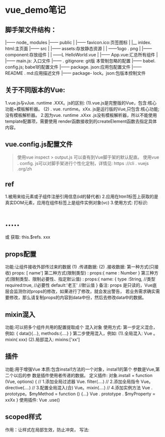 # vue_demo笔记
## 脚手架文件结构：
|—— node_ modules 
|—— public
|     |—— favicon.ico:页签图标
|     |__ inldex. html:主页面
|—— src
|     |—— assets:存放静态资源
|     |     ——1ogo . png
|     |—— component:存放组件
|     |     ——L HelloWorld.vue
|     |—— App.vue:汇总所有组件
|     |—— main.js: 入口文件 
|—— . gitignore: git版 本管制忽略的配置
|—— babel. config.js; babe1的配置文件
|—— package. json:应用包配置文件
|—— README . md:应用描述文件
|—— package- lock。json:包版本控制文件
## 关于不同版本的Vue:
  1.vue.js与vJue. runtime .XXX。js的区别:
    (1).vue.js是完整版的Vue，包含:核心功能+模板解析器。
    (2) . vue. runtime。xXx. js是运行版的Vue,只包含:核心功能;没有模板解析器。
  2.因为vue. runtime .xXxx .js没有模板解析器，所以不能使用template配置项，需要使用
    render函数接收到的createElement函数去指定具体内容。
## vue.config.js配置文件
>  使用vue inspect > output.js 可以查有到Vue脚于架的默认配直。
>  使用vue . config. js可以对脚手架进行个性化定制，详情见: https ://cli . vuejs .org/zh

## ref
  1.被用来给元素或子组件注册引用信息(id的替代者)
  2.应用在htm1标签上获取的是真实DOM元素，应用在组件标签上是组件实例对象(vc)
  3.使用方式:
    打标识: <h1 ref="xxx">.....</h1> 或<School ref=" xxx" ></School>
    获取: this.$refs. xxx
## props配置
  功能:让组件接收外部传过来的数据
  (1) .传递数据:
    <Demo name= "xxx"/>
  (2) .接收数据: 
    第一种方式(只接收)
      props: [ name']
  第二种方式(限制类型) :
    props:{
      name : Number
    }
  第三种方式(限制类型、限制必要性、指定默认值) :
    props:{
      name: {
        type :String, //类型
        required:true, //必要性
        default:'老王' //默认值
    }
  备注: props 是只读的，Vue底层会监测你对props的修改，如果进行了修改，就会发出警告，
  若业务需求确实需要修改，那么请复制props的内容到data中份，然后去修改data中的数据。
## mixin混入
  功能:可以把多个组件共用的配置提取成个 混入对象
  使用方式: 
  第一步定义混合，例如:
    {
     data(){...},
     methods:{....}
    }
  第二步使用混入，例如:
    (1).全局混入: Vue 。mixin( xxx)
    (2).局部混入: mixins:['xx']
## 插件
  功能:用于增强Vue
  本质:包含instal1方法的一个对象，instal1的第个 参数是Vue,第二个以后的参 数是插件使用者传递的数据。
  定义插件:
    对象.install = function (Vue, options) {
    // 1.添加全局过滤器
      Vue. filter(....)
    // 2.添加全局指令
      Vue。directive(....)
    // 3.配置全局混入(合)
      Vue。mixin(....)
   // 4.添加实例方法
    Vue . prototype。$myMethod = function () {...}
    Vue . prototype . $myProperty = xxXx 
   }
  使用插件: Vue .use()
## scoped样式
  作用：让样式在局部生效，防止冲突，
  写法: <style scoped>
## 组件的自定义事件
  1.丁种组件间通信的方式，适用于:子组件===>父组件
  2.使用场景: A是父组件, B是子组件, B想给A传数据,那么就要在A中给B绑定自定义事件(事件的回调在A中)。
  3.绑定自定义事件:
    1.第-种方式，在父组件中: <Demo @atguigu="test"/> 或<Demo v-on:atguigu="test"/>
    2.第二种方式，在父组件中: 
      <Demo ref="demo"/>
       mounted(){
       this .$refs.xxx. $on(' atguigu' ,this.test)
       }
    3.若想让自定义事件只能触发-次，可以使用once修饰符，或$once方法。
  4.触发自定义事件: this. $emit('atguigu'，数据)
  5.解绑自定义事件this. $off(' atguigu' )
  6.组件上也可以绑定原生DOM事件，需要使用native修饰符。
  7.注意:通过this. $refs . xxx. $on( 'atguigu'，回调)绑定自定义事件时，回调要么配置在methods中，要么用箭头函数，否则this指向会出问题!
## 消息汀岡与友布(pubsub)
    1.一种组件问通信的方式，适用于任意组件问通信。
    2. 使用步骤:
      1. 安装pubsub: npm i pubsub-js
      2.引入: import pubsub from 'pubsub-js'
      3.接收数据: A组件想接收数据，则在A组件中订阅消息，订阅的回调留在A组件自身。
        methods()(
        demo(data)(.....
          )
        mounted() (
          this.pid . pubsub. subscribe( 'xж*" ,this.demo) //订阅消息
        )    
    4. 提供数据: pubsub -publish('xx" ,数据)
    5. 最好在bebeforeDestory钩子中，用PubSub.unsubscpibe(pid)去<span sty1e="color:red">取消订阅</span>
## nextTick
  1.语法: this. SnextTick(团调函数)
  2.作用:在下一-次 DOM更新结束后执行其指定的回调。
  3.什么时候用:当改变数据后，要基于更新后的新DOM进行某些操作时，要在nextTick所指定的回调函数中执行。
## 3.写法:
  1.准备好样式:
    元素进入的样式:
      1, v-enter:进入的起点
      2. v-enter-active;进入过程中
      3. venter-40:进入的降点
    ●元素离开的样式:
      1. vleave:离开的起点
      2. -leave-active:离开过程中
      3. v-leave-to:离开的峰点  
  2.使用transition包真要过度的元素，并配置name属性:
    <transition name='hello'>
    <h1 v-show="isShow">你好呀</h1>
    </transition>
  3.备注:若有多个元素需要过度，则需要使用: ctramsition-group), 且每个元素都要指定key值。
## vue脚手架配置代理
  方法一
    在vue.config.js中添加如下配置: .
    devServer:{
    proxy:"http://localhost:5000
    说明:
      1.优点:配置简单,请求资源时直接发给前端(8080) 即可。
      2.缺点:不能配置多个代理，不能灵活的控制请求是否走代理。
      3.工作方式:若按照上述配置代理，当请求了前端不存在的资源时，那么该请求会转发给服务器(优先匹配前端资源)
  方法二
    编写vue.config.js配置具体代理规则:
    module. exports = {
       devServer:
       proxy: {
       '/api1': {// 匹配所有以'/apil '开头的请求路径
       target: 'http://localhost:5000',// 代理目标的基础路径
       changeOrigin: true,
       pathRewrite: {'^/api1': ''}
       },
       '/api2': {//匹配所有以'/api2' 开头的请求路径
       target: ' http://localhost:5001',//代理目标的基础路径
       changeOrigin: true,
       pathRewrite: {'^/api2': "'}
        }
       }
      }
      /*
        changeOrigin设置为true时，服务器收到的请求头中的host为: localhost: 5000
        changeOrigin设置为false时，服务器收到的请求头中的host为: localhost: 8080
        changeOrigin默认值为true
      */
    说明:
      1.优点:可以配置多个代理，且可以灵活的控制请求是否走代理。
      2.缺点:配置略微繁琐，请求资源时必须加前缀。
## 插槽
  1.作用:让父组件可以向子组件指定位置插入htm结构，也是- -种组件间通信的方式，适用于父组件===>子组件。
  2.分类:默认插槽、具名插槽、作用域插槽
  3.使用方式:
    1.默认插槽:
      父组件中，
        <Category>
        <div>htm1结构1</div>
        </Category>
      子组件中，
        <template>
        <div>
        <1--定义插槽-->
        <slot>插槽默认内容...</slot>
        </div>
        </template>
    2.具名插槽:
      父组件中:
        <Category>
        <template slot="center">
        <div>html1</div>
        </template>
        <template v-slot='footer'>
        <div>htm12</div>
        </template>
        </Category>
      子组件中，
        <template>
        <div>
        <!--定乂插槽-->
        <slot name="center" >内容..</slot>
        <slot namea="footer" >内容2...</slot>
        </div>
        </template>
    3. 作用域插槽:
      1.理解:数据在组件的自身，但根据数据生成的结构需要组件的使用者来决定。 (games数据在Category组件中， 但使用
      数据所遍历出来的结构由App组件决定)
      2. 具体编码:
      父组件中，
        <Category>
        <template scope="scopeData">
        <1人生成的是u1列表-->
        <ul>
        <li v-for="g in scopeData-games" :key="g">{{e}}</li>
        </ul>
        </template>
        </Category>
        <Category>
        <template slot-scope=" scopeData">
        <!--生成的是h4柝題-->
        <h4 v-for="g in scopeData.games" :key="g">{{8}}</h4>
        </template>
        </Category>
      子组件中，
        <template>
        <div>
        <slot :ganesa="games"></slot>
        </div>
        </template>
        <script>
        export default {
        name: 'Category'。
        props:['title'],
        //数据在子组件自身
        data() {
        return{
        games:['红色警戒"，"穿越火线"，“劲舞团'，‘超级玛丽']
        )
        </script>
## |Vuex
  1.概念
    在Vue中实现集中式状态(数据)管理的一个Vue插件,对vue应用中多个组件的共享状态进行集中式的管理(读/写)， 也是- 种组件
    间通信的方式，且适用于任意组件间通信。
  2.何时使用?
    多个组件需要共享数据时
  3.搭建vuex环境
    1. 创建文件: src/store/ index.js
      引入Vue核心库
      import Vue from 'vue '
      引入Vuex
      import Vuex from 'vuex'
      //应用Vuex插件
      Vue.use(Vuex)
      //准备actions对象一响应组件 中用户的动作
      const actions = (]
      //准备mutations对象一修改state中的数据
      const mutations = f ]
      //准备state对象一保存具 体的数据
      const state = (]
      //6J3#AEstore
      export default new Vuex. Store({
      actions ,
      mutations,
      state
      })
    2.在main.js中創建vm吋侍入store配置項
      引入store
      import store from ' ./store'
      //创建vm
      new Vue({
      el: '#app',
      render: h => h(App),
      store
      })
  4.基本使用
    1.初始化数据、配置actions、配置mutations，操作文件store.js
    //引入vue核心库
    import Vue from 'vue "
    //引入vuex
    import Vuex from 'vuex "
    //引用vuex
    Vue.use(Vuex)
    const actions = {
      //响应组件中加的动作
      jia(context,value){
            console.log(' actions中的jia被调用了" , miniStore ,value)
            context. commit( 'JIA' ,value)
          },
      }
    const mutations = {
    //执行加
        JIA(state,value)f
         console.log( " mutations中的JIA被调用了" , state,value)
            state.sum += value 
          }
        }
    //初始化数据
    const state ={
    sum:0
    )
    //创建并暴露store
    export default new Vuex. Store((
      actions ,
      mutations,
      state,
    })
    2.组件中读取vuex中的数据: $store. state. sum |
    3.组件中修改vuex中的数据: $store.dispatch( 'action中的方法名'，数据)或$store. commit(，mutations中的方法名' ,数据)
    备注:若没有网络请求或其他业务逻辑，组件中也可以越过actions,即不写dispatch,直接编写commit
  5.getters的使用
    1.概念:当state中的数据需要经过加工后再使用时，可以使用getters加工。
    2.在store.js中追加getters配置
    const getters = {
    bigSum(state){
    return state.sum * 10
    }
    //创建并暴露 store
    export default new Vuex.Store( f
      getters
    ])
    3.组件中读取数据: $store. getters . bigSum
  6.四个map方法的使用
    1. mapState方法:用于幇助我仞映射state中的数据カ汁算属性
      computed: {
      //借助mapState生成计算属性，(对象写法)
      .mapState({sum: 'sum' ,school:'school' ,subject:'subject'}),
      //借助mapState生成计算属性(数组写法)
      ...mapState(['sum', 'school', 'subject']),
      ),
    2. mapGetters方法:用于幇助我們映射getters中的数据カ汁算属性
      computed:
      // 借助mapGetters生成计算属性: bigSum (对象写法)
      ...mapGetters({bigSum: 'bigSum'}),
      1/#B)mapGetters生成计算属性- bigSum (数组写法)
      .. . mapGetters(['bigSum'])
      ),
    3. mapActions方法:用于幇助我們生成与actions 対活的方法，即:包含$store . dispatch(xx)的凾数
      methods:{
      //fmapActionsE59: incrementOdd, incrementWait (对象形式)
      ...mapActions((increment0dd: 'jia0dd' , incrementWait: 'jiaWait'))
      //fmapActions5t; increment0dd. incrementWait (数组形式)
      . .mapActions(['jia0dd' , " jiaWait'])
      }
    4. mapMutations方法:用于幇助我們生成与mutations対活的方法，即:包含$store. commit(xxx)的凾数
      methods:{
      //fmapActions生成: increment. decrement (对象形式)
      .. . mapMutations((increment: 'JIA' ,decrement:'JIAN']),
      //RimapMutations生成; JIA. JIAN (数组形式)
      .mapMutations(['JIA','JIAN']),
      }
      备注: mapActions 与mapMutations使用时，若需要传递参数需要:在模板中绑定事件时传递好参数，否则参数是事件对象。
  7.模块化+命名空间
    1.目的:让代码更好维护，让多种数据分类更加明确。
    2.修改store.js
      const countAbout = {
      namespaced:true,//开启命名空间
      state:{x:1},
      mutations :
      { ... },
      actions: { ... },
      getters:
        bigSum(state){
         return state.sum寒10
          }
        }
      }
      const personAbout = {
        namespaced:true,//开启命名空间
        state:{ ... },
        mutations: { ... },
        actions: { ... }
      }
      const store = new Vuex. Store({
          modules: {
          countAbout ,
          personAbout
        }
      })
    3.开启命名空间后,组件中读取state数据:
      //方式一:自己直接读取
      this.$store.state. personAbout.list
      //方式二:借助mapState读取:
      .. . mapState('countAbout' ,[' sum', 'school'，'subject']),
    4.开启命名空间后，组件中读取getters数据:
      //方式一:自己直接读取
      this.$store. getters [ 'personAbout/firstPersonName ' ]
      //方式二:借助mapGetters读取:
      .. . mapGetters('countAbout‘，[ 'bigSum'])
    5.开启命名空间后，组件中调用dispatch
      //方式一:自己直接dispatch
      this.$store.dispatch(' personAbout/ addPersonWang' ,person)
      //方式二:借助mapActions:
      .. . mapActions(' countAbout '，{incrementOdd: 'jiaOdd '，incrementWait: 'jiaWait'})
    6.开启命名空间后，组件中调用commit
      //方式一:自己直接commit
      this. $store. commit(' personAbout/ADD PERSON ,person)
      //方式二:借助mapMutations:
      .. . mapMutations(' countAbout '，{increment: 'JIA' , decrement: 'JIAN'}),
## 6.1router
    6.1.1 vue-router的理解
      vue的一个插件库,专i门]用来实现SPA应用←
    6.1.2对SPA应用的理解←
      1.单页 Web应用(single page web application, SPA)。。
      2.整个应用只有一 个完整的页面。。index. html
      3.点击页面中的导航链 受不会刷新页面只会做页面的局部更新。9 )
      4.数据需要通过 ajax请求获取。
    6.1.3路由的理解←
      1.什么是路由?
        1. 一个路由就是一组映射关系(key - value) 。
        2. key 为路径, value可能是function或componente
      2.路由分类
        1. 后端路由:
        1)理解: value是function,用于处理客户端提交的请求。
        2)工作过程: 服务器接收到个请求时，根据请求路径找到匹配的函数来处理请求，返回响应数据。
    6.1.4.基本使用
      1.安装vue-router, 命令: ngm i vue-router
      2.应用插件: Vue .use(VueRouter)
      3.编写router配置项:
      //引入VueRouter
      import VueRouter from ' vue-router '
      //引入Luyou组件
      import About from ' ../components/About '
      import Home from ， . . /components /Home '
      //创建router实例对象，去管理一组- -组的路由规则
      const router = new VueRouter({
      routes:[
      path: ' /about',
      component : About
      },
      path: ' /home'，,
      component : Home
      }
      })
      //暴露router
      export default router
      4.实现切换(active-class可配置高亮样式)
      <router-link active-class=" active" to="/about" >About</router-link>
      5.指定展示位置
      <router-view>< /router-view>
    6.1.5.几个注意点
      1.路由组件通常存放在pages文件夹，-般组件通常存放在components文件夹。
      2.通过切换，“隐藏" 了的路由组件，默认是被销毁掉的，需要的时候再去挂载。
      3.每个组件都有自己的$route属性，里面存储着自己的路由信息。
      4.整个应用只有一个router, 可以通过组件的$router属性获取到。
    6.1.6.多级路由(多级路由)
      1.配置路由规则，使用children配置项:
        routes:[
        {
        path: '/about',
        component:About,
        },
        path: '/home',
        component :Home,
        children:[ //通过children配置子级路由
        {
        path: 'news', //此处一定不要写: /news
        component :News
        },
        path: 'message',//此处一定不要写: /message
        component:Message
        }
        }
      2.跳转(要写完整路径) :
        <router-link to="/home/news" >News</router-link>
     6.1.7.query
       1.传递参数
         <!--跳转并携带query参数，to的字符串写法-->
         <router- link :to= " /home/ message/detail?id=666&title= iAF" >跳转 </router- link>
         <!--跳转并携带query参数，to的对象写法-->
         <router-link
         :to="{
         path:" /home/message/detail' ,
         query:{
         id:666,
         title: 'KTtF '
         }
         >跳转</router-link>
       2. 接受参数:
         $route . query.id
         $route. query.title
      6.1.8.命名路由
        1.作用:可以简化路由的跳转。
        2.如何使用
          1.给路由命名:
          {
          path:' /demo',
          component :Demo ,
          children:[
          {
          path:'test' ,
          component:Test,
          children: [
          {
          name: 'hello' //给路由命名
          path: 'welcome'，
          component :Hello,
          }
          ]
          }
        2.简化跳转:
          <1--简化前，需要写完整的路径-->
          <router-link to=" /demo/test/welcome" >跳转</router- link>
          <!--简化后，直接通过名字跳转-->
          <router-link :to=" {name : 'hello'}" >跳转</router-link>
          <!--简化写法配合传递参数-->
          <router-link
          :to="{
          name: 'hello'，
          query: {
          id:666,
          title:'你好'
          }
          }"
          >跳转</router-link>
